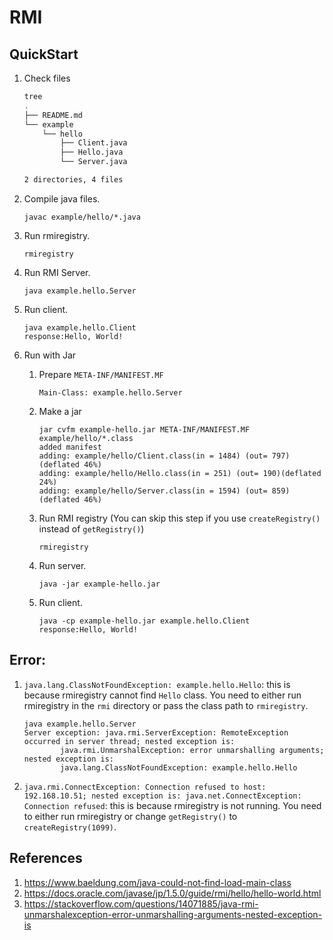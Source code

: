 # RMI

## QuickStart

1. Check files
    ```bash
    tree
    .
    ├── README.md
    └── example
        └── hello
            ├── Client.java
            ├── Hello.java
            └── Server.java

    2 directories, 4 files
    ```
1. Compile java files.
    ```
    javac example/hello/*.java
    ```

1. Run rmiregistry.
    ```
    rmiregistry
    ```
1. Run RMI Server.

    ```
    java example.hello.Server
    ```

1. Run client.

    ```
    java example.hello.Client
    response:Hello, World!
    ```

1. Run with Jar

    1. Prepare `META-INF/MANIFEST.MF`

        ```
        Main-Class: example.hello.Server
        ```
    1. Make a jar

        ```
        jar cvfm example-hello.jar META-INF/MANIFEST.MF example/hello/*.class
        added manifest
        adding: example/hello/Client.class(in = 1484) (out= 797)(deflated 46%)
        adding: example/hello/Hello.class(in = 251) (out= 190)(deflated 24%)
        adding: example/hello/Server.class(in = 1594) (out= 859)(deflated 46%)
        ```
    1. Run RMI registry (You can skip this step if you use `createRegistry()` instead of `getRegistry()`)
        ```
        rmiregistry
        ```
    1. Run server.
        ```
        java -jar example-hello.jar
        ```
    1. Run client.
        ```
        java -cp example-hello.jar example.hello.Client
        response:Hello, World!
        ```

## Error:

1. `java.lang.ClassNotFoundException: example.hello.Hello`: this is because rmiregistry cannot find `Hello` class. You need to either run rmiregistry in the `rmi` directory or pass the class path to `rmiregistry`.
    ```
    java example.hello.Server
    Server exception: java.rmi.ServerException: RemoteException occurred in server thread; nested exception is:
            java.rmi.UnmarshalException: error unmarshalling arguments; nested exception is:
            java.lang.ClassNotFoundException: example.hello.Hello
    ```
1. `java.rmi.ConnectException: Connection refused to host: 192.168.10.51; nested exception is: java.net.ConnectException: Connection refused`: this is because rmiregistry is not running. You need to either run rmiregistry or change `getRegistry()` to `createRegistry(1099)`.

## References
1. https://www.baeldung.com/java-could-not-find-load-main-class
1. https://docs.oracle.com/javase/jp/1.5.0/guide/rmi/hello/hello-world.html
1. https://stackoverflow.com/questions/14071885/java-rmi-unmarshalexception-error-unmarshalling-arguments-nested-exception-is
